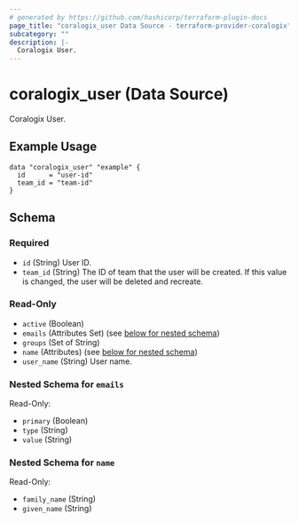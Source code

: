 ```yaml
---
# generated by https://github.com/hashicorp/terraform-plugin-docs
page_title: "coralogix_user Data Source - terraform-provider-coralogix"
subcategory: ""
description: |-
  Coralogix User.
---
```


# coralogix_user (Data Source)

Coralogix User.

## Example Usage

```hcl
data "coralogix_user" "example" {
  id      = "user-id"
  team_id = "team-id"
}
```

<!-- schema generated by tfplugindocs -->
## Schema

### Required

- `id` (String) User ID.
- `team_id` (String) The ID of team that the user will be created. If this value is changed, the user will be deleted and recreate.

### Read-Only

- `active` (Boolean)
- `emails` (Attributes Set) (see [below for nested schema](#nestedatt--emails))
- `groups` (Set of String)
- `name` (Attributes) (see [below for nested schema](#nestedatt--name))
- `user_name` (String) User name.

<a id="nestedatt--emails"></a>
### Nested Schema for `emails`

Read-Only:

- `primary` (Boolean)
- `type` (String)
- `value` (String)


<a id="nestedatt--name"></a>
### Nested Schema for `name`

Read-Only:

- `family_name` (String)
- `given_name` (String)
